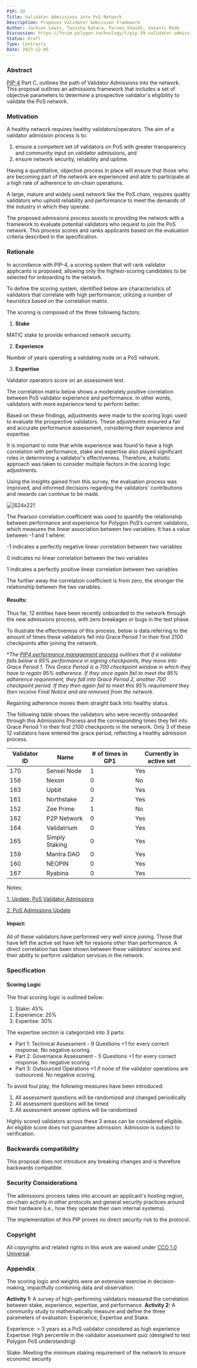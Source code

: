 ```yaml
---
PIP: 39
Title: Validator Admissions into PoS Network
Description: Proposes Validator Admission Framework
Author: Jackson Lewis, Tanisha Katara, Parvez Shaikh, Vasanti Rode
Discussion: https://forum.polygon.technology/t/pip-39-validator-admissions-into-pos-network/14251
Status: Draft
Type: Contracts
Date: 2023-12-05
---
```


### Abstract

[PIP-4](https://forum.polygon.technology/t/pip-4-validator-performance-management/9956) Part C, outlines the path of Validator Admissions into the network. This proposal outlines an admissions framework that includes a set of objective parameters to determine a prospective validator's eligibility to validate the PoS network.

### Motivation

A healthy network requires healthy validators/operators. The aim of a validator admission process is to:
1) ensure a competent set of validators on PoS with greater transparency and community input on validator admissions, and
2) ensure network security, reliability and uptime.

Having a quantitative, objective process in place will ensure that those who are becoming part of the network are experienced and able to participate at a high rate of adherence to on-chain operations.

A large, mature and widely used network like the PoS chain, requires quality validators who uphold reliability and performance to meet the demands of the industry in which they operate.

The proposed admissions process assists in providing the network with a framework to evaluate potential validators who request to join the PoS network. This process scores and ranks applicants based on the evaluation criteria described in the specification.

### Rationale

In accordance with PIP-4, a scoring system that will rank validator applicants is proposed, allowing only the highest-scoring candidates to be selected for onboarding to the network.

To define the scoring system, identified below are characteristics of validators that correlate with high performance; utilizing a number of heuristics based on the correlation matrix.

The scoring is composed of the three following factors:

1. **Stake**

MATIC stake to provide enhanced network security.

2. **Experience**

Number of years operating a validating node on a PoS network.

3. **Expertise**

Validator operators score on an assessment test.

The correlation matrix below shows a moderately positive correlation between PoS validator experience and performance. In other words, validators with more experience tend to perform better.

Based on these findings, adjustments were made to the scoring logic used to evaluate the prospective validators. These adjustments ensured a fair and accurate performance assessment, considering their experience and expertise.

It is important to note that while experience was found to have a high correlation with performance, stake and expertise also played significant roles in determining a validator's effectiveness. Therefore, a holistic approach was taken to consider multiple factors in the scoring logic adjustments.

Using the insights gained from this survey, the evaluation process was improved, and informed decisions regarding the validators' contributions and rewards can continue to be made.

![|624x221](https://lh7-eu.googleusercontent.com/docsz/AD_4nXe40GRphZCkLCGLph7wiKkoaabo2gIT-w-xaxo-5kXBSJ9HADRjvp9QrSu6jTkBpftc0l3VDaSbotwAvzAYVd681RXHxzmP-3G1AcN1TjJ0UCN-egkcwbRyS5mM-4HXIBshjRnlOhzwE1I4UKg_IbVASctj?key=WpqSAzkRRGAd_g58htzluQ)

The Pearson correlation coefficient was used to quantify the relationship between performance and experience for Polygon PoS’s current validators, which measures the linear association between two variables. It has a value between -1 and 1 where:

-1 indicates a perfectly negative linear correlation between two variables

0 indicates no linear correlation between the two variables

1 indicates a perfectly positive linear correlation between two variables

The further away the correlation coefficient is from zero, the stronger the relationship between the two variables.

#### Results:

Thus far, 12 entities have been recently onboarded to the network through the new admissions process, with zero breakages or bugs in the test phase.

To illustrate the effectiveness of this process, below is data referring to the amount of times these validators fell into Grace Period 1 in their first 2100 checkpoints after joining the network.

**The [PIP4 performance management process](https://github.com/maticnetwork/Polygon-Improvement-Proposals/blob/main/PIPs/PIP-04.md) outlines that if a validator falls below a 95% performance in signing checkpoints, they move into Grace Period 1. This Grace Period is a 700 checkpoint window in which they have to regain 95% adherence. If they once again fail to meet the 95% adherence requirement, they fall into Grace Period 2, another 700 checkpoint period. If they then again fail to meet this 95% requirement they then receive Final Notice and are removed from the network.*

Regaining adherence moves them straight back into healthy status.

The following table shows the validators who were recently onboarded through this Admissions Process and the corresponding times they fell into Grace Period 1 in their first 2100 checkpoints in the network. Only 3 of these 12 validators have entered the grace period, reflecting a healthy admission process.

|Validator ID|Name|# of times in GP1|Currently in active set|
| --- | --- | --- | --- |
|170|Sensei Node|1|Yes|
|156|Nexon|0|No|
|163|Upbit|0|Yes|
|161|Northstake|2|Yes|
|152|Zee Prime|1|No|
|162|P2P Network|0|Yes|
|164|Validatrium|0|Yes|
|165|Simply Staking|0|Yes|
|159|Mantra DAO|0|Yes|
|160|NEOPIN|0|Yes|
|167|Ryabina|0|Yes|

Notes:

[1. Update: PoS Validator Admissions](https://forum.polygon.technology/t/update-pos-validator-admissions/12344)

[2. PoS Admissions Update](https://forum.polygon.technology/t/pos-admissions-update/11348)

#### Impact:

All of these validators have performed very well since joining. Those that have left the active set have left for reasons other than performance. A direct correlation has been shown between these validators' scores and their ability to perform validation services in the network.

### Specification

#### Scoring Logic

The final scoring logic is outlined below:

1. Stake: 45%
2. Experience: 25%
3. Expertise: 30%

The expertise section is categorized into 3 parts:

* Part 1: Technical Assessment - 9 Questions +1 for every correct response. No negative scoring.
* Part 2: Governance Assessment - 5 Questions +1 for every correct response. No negative scoring.
* Part 3: Outsourced Operations +1 if none of the validator operations are outsourced. No negative scoring.

To avoid foul play, the following measures have been introduced:

1. All assessment questions will be randomized and changed periodically
2. All assessment questions will be timed
3. All assessment answer options will be randomised

Highly scored validators across these 3 areas can be considered eligible. An eligible score does not guarantee admission. Admission is subject to verification.

### Backwards compatibility

This proposal does not introduce any breaking changes and is therefore backwards compatible.

### Security Considerations

The admissions process takes into account an applicant's hosting region, on-chain activity in other protocols and general security practices around their hardware (i.e., how they operate their own internal systems).

The implementation of this PIP proves no direct security risk to the protocol.

### Copyright

All copyrights and related rights in this work are waived under [CCO 1.0 Universal](https://creativecommons.org/publicdomain/zero/1.0/legalcode).

### Appendix

The scoring logic and weights were an extensive exercise in decision-making, impactfully combining data and observation.

**Activity 1:** A survey of high-performing validators measured the correlation between stake, experience, expertise, and performance.
**Activity 2:** A community study to mathematically measure and define the three parameters of evaluation: Experience, Expertise and Stake.

Experience: > 3 years as a PoS validator considered as high experience
Expertise: High percentile in the validator assessment quiz (designed to test Polygon PoS understanding)

Stake: Meeting the minimum staking requirement of the network to ensure economic security
